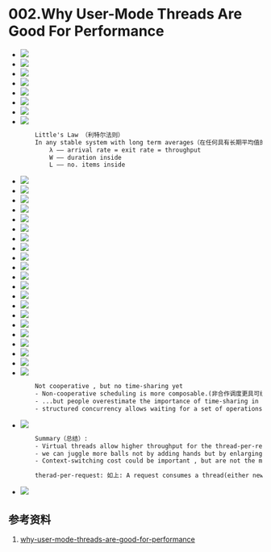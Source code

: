 # 002.Why User-Mode Threads Are Good For Performance
+ <img src="./PPTS/why-usermode-threads-are-good-for-performance-1-2048.webp">
+ <img src="./PPTS/why-usermode-threads-are-good-for-performance-2-2048.webp">
+ <img src="./PPTS/why-usermode-threads-are-good-for-performance-3-2048.webp">
+ <img src="./PPTS/why-usermode-threads-are-good-for-performance-4-2048.webp">
+ <img src="./PPTS/why-usermode-threads-are-good-for-performance-5-2048.webp">
+ <img src="./PPTS/why-usermode-threads-are-good-for-performance-6-2048.webp">
+ <img src="./PPTS/why-usermode-threads-are-good-for-performance-7-2048.webp">
+ <img src="./PPTS/why-usermode-threads-are-good-for-performance-8-2048.webp">
  
  ```txt
      Little's Law （利特尔法则）
      In any stable system with long term averages（在任何具有长期平均值的稳定系统中）:
          λ —— arrival rate = exit rate = throughput
          W —— duration inside 
          L —— no. items inside
  ```

+ <img src="./PPTS/why-usermode-threads-are-good-for-performance-9-2048.webp">
+ <img src="./PPTS/why-usermode-threads-are-good-for-performance-10-2048.webp">
+ <img src="./PPTS/why-usermode-threads-are-good-for-performance-11-2048.webp">
+ <img src="./PPTS/why-usermode-threads-are-good-for-performance-12-2048.webp">
+ <img src="./PPTS/why-usermode-threads-are-good-for-performance-13-2048.webp">
+ <img src="./PPTS/why-usermode-threads-are-good-for-performance-14-2048.webp">
+ <img src="./PPTS/why-usermode-threads-are-good-for-performance-15-2048.webp">
+ <img src="./PPTS/why-usermode-threads-are-good-for-performance-16-2048.webp">
+ <img src="./PPTS/why-usermode-threads-are-good-for-performance-17-2048.webp">
+ <img src="./PPTS/why-usermode-threads-are-good-for-performance-18-2048.webp">
+ <img src="./PPTS/why-usermode-threads-are-good-for-performance-19-2048.webp">
+ <img src="./PPTS/why-usermode-threads-are-good-for-performance-20-2048.webp">
+ <img src="./PPTS/why-usermode-threads-are-good-for-performance-21-2048.webp">
+ <img src="./PPTS/why-usermode-threads-are-good-for-performance-22-2048.webp">
+ <img src="./PPTS/why-usermode-threads-are-good-for-performance-23-2048.webp">
+ <img src="./PPTS/why-usermode-threads-are-good-for-performance-24-2048.webp">
+ <img src="./PPTS/why-usermode-threads-are-good-for-performance-25-2048.webp">
+ <img src="./PPTS/why-usermode-threads-are-good-for-performance-26-2048.webp">
+ <img src="./PPTS/why-usermode-threads-are-good-for-performance-27-2048.webp">
+ <img src="./PPTS/why-usermode-threads-are-good-for-performance-28-2048.webp">
+ <img src="./PPTS/why-usermode-threads-are-good-for-performance-29-2048.webp">

   ```txt
       Not cooperative , but no time-sharing yet 
       - Non-cooperative scheduling is more composable.(非合作调度更具可组合性。)
       - ...but people overestimate the importance of time-sharing in servers.(但是人们高估了服务器中分时的重要性。)
       - structured concurrency allows waiting for a set of operations with on context-switch.(结构化并发允许在上下文切换时等待一组操作)
   ``` 

+ <img src="./PPTS/why-usermode-threads-are-good-for-performance-30-2048.webp">
  
   ```txt
       Summary（总结）:
       - Virtual threads allow higher throughput for the thread-per-request style —— the style harmonious with the platform —— by drastically increasing the request capacity of the server.(虚拟线程通过大幅增加服务器的请求容量，为thread-per-request风格（与平台和谐的风格）提供更高的吞吐量。)
       - we can juggle more balls not by adding hands but by enlarging the arch.(我们可以玩更多的球，不是通过增加手，而是通过扩大拱门。)
       - Context-switching cost could be important , but are not the main reason for the throughput increase.（上下文切换的开销可能很重要，但不是吞吐量增加的主要原因。）

       therad-per-request: 如上: A request consumes a thread(either new or borrowed from a pool) for it's duration.(请求在其持续时间内消耗一个线程（无论是新的还是从池中借用的）)
   ```

+ <img src="./PPTS/why-usermode-threads-are-good-for-performance-31-2048.webp">


## 参考资料
1. [why-user-mode-threads-are-good-for-performance](https://www.p99conf.io/session/why-user-mode-threads-are-good-for-performance)
